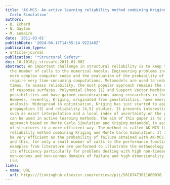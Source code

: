 ```yaml
---
title: 'AK-MCS: An active learning reliability method combining Kriging and Monte
  Carlo Simulation'
authors:
- B. Echard
- N. Gayton
- M. Lemaire
date: '2011-03-01'
publishDate: '2024-06-17T14:55:14.922148Z'
publication_types:
- article-journal
publication: '*Structural Safety*'
doi: 10.1016/j.strusafe.2011.01.002
abstract: An important challenge in structural reliability is to keep to a minimum
  the number of calls to the numerical models. Engineering problems involve more and
  more complex computer codes and the evaluation of the probability of failure may
  require very time-consuming computations. Metamodels are used to reduce these computation
  times. To assess reliability, the most popular approach remains the numerous variants
  of response surfaces. Polynomial Chaos [1] and Support Vector Machine [2] are also
  possibilities and have gained considerations among researchers in the last decades.
  However, recently, Kriging, originated from geostatistics, have emerged in reliability
  analysis. Widespread in optimisation, Kriging has just started to appear in uncertainty
  propagation [3] and reliability [4,5] studies. It presents interesting characteristics
  such as exact interpolation and a local index of uncertainty on the prediction which
  can be used in active learning methods. The aim of this paper is to propose an iterative
  approach based on Monte Carlo Simulation and Kriging metamodel to assess the reliability
  of structures in a more efficient way. The method is called AK-MCS for Active learning
  reliability method combining Kriging and Monte Carlo Simulation. It is shown to
  be very efficient as the probability of failure obtained with AK-MCS is very accurate
  and this, for only a small number of calls to the performance function. Several
  examples from literature are performed to illustrate the methodology and to prove
  its efficiency particularly for problems dealing with high non-linearity, non-differentiability,
  non-convex and non-connex domains of failure and high dimensionality. © 2011 Elsevier
  Ltd.
links:
- name: URL
  url: https://linkinghub.elsevier.com/retrieve/pii/S0167473011000038
---
```


